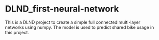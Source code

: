 # DLND_first-neural-network
This is a DLND project to create a simple full connected multi-layer networks using numpy.
The model is used to predict shared bike usage in this project.
